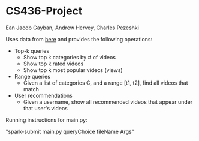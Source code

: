 # CS436-Project

Ean Jacob Gayban, Andrew Hervey, Charles Pezeshki

Uses data from [here](https://netsg.cs.sfu.ca/youtubedata/) and provides the following operations:

- Top-k queries
  - Show top k categories by # of videos
  - Show top k rated videos
  - Show top k most popular videos (views)
- Range queries
  - Given a list of categories C, and a range [t1, t2], find all videos that match
- User recommendations
  - Given a username, show all recommended videos that appear under that user's videos

Running instructions for main.py:

"spark-submit main.py queryChoice fileName Args"
